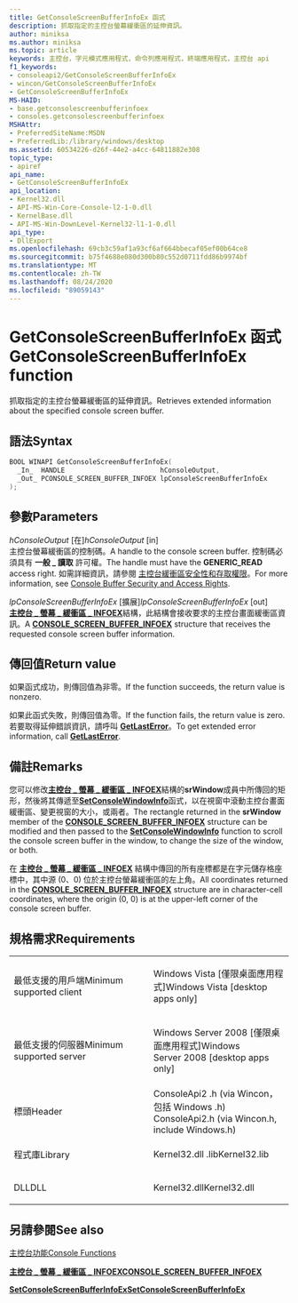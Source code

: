 ```yaml
---
title: GetConsoleScreenBufferInfoEx 函式
description: 抓取指定的主控台螢幕緩衝區的延伸資訊。
author: miniksa
ms.author: miniksa
ms.topic: article
keywords: 主控台，字元模式應用程式，命令列應用程式，終端應用程式，主控台 api
f1_keywords:
- consoleapi2/GetConsoleScreenBufferInfoEx
- wincon/GetConsoleScreenBufferInfoEx
- GetConsoleScreenBufferInfoEx
MS-HAID:
- base.getconsolescreenbufferinfoex
- consoles.getconsolescreenbufferinfoex
MSHAttr:
- PreferredSiteName:MSDN
- PreferredLib:/library/windows/desktop
ms.assetid: 60534226-d26f-44e2-a4cc-64811882e308
topic_type:
- apiref
api_name:
- GetConsoleScreenBufferInfoEx
api_location:
- Kernel32.dll
- API-MS-Win-Core-Console-l2-1-0.dll
- KernelBase.dll
- API-MS-Win-DownLevel-Kernel32-l1-1-0.dll
api_type:
- DllExport
ms.openlocfilehash: 69cb3c59af1a93cf6af664bbecaf05ef00b64ce8
ms.sourcegitcommit: b75f4688e080d300b80c552d0711fdd86b9974bf
ms.translationtype: MT
ms.contentlocale: zh-TW
ms.lasthandoff: 08/24/2020
ms.locfileid: "89059143"
---
```

# <a name="getconsolescreenbufferinfoex-function"></a><span data-ttu-id="31a28-104">GetConsoleScreenBufferInfoEx 函式</span><span class="sxs-lookup"><span data-stu-id="31a28-104">GetConsoleScreenBufferInfoEx function</span></span>


<span data-ttu-id="31a28-105">抓取指定的主控台螢幕緩衝區的延伸資訊。</span><span class="sxs-lookup"><span data-stu-id="31a28-105">Retrieves extended information about the specified console screen buffer.</span></span>

<a name="syntax"></a><span data-ttu-id="31a28-106">語法</span><span class="sxs-lookup"><span data-stu-id="31a28-106">Syntax</span></span>
------

```C
BOOL WINAPI GetConsoleScreenBufferInfoEx(
  _In_  HANDLE                        hConsoleOutput,
  _Out_ PCONSOLE_SCREEN_BUFFER_INFOEX lpConsoleScreenBufferInfoEx
);
```

<a name="parameters"></a><span data-ttu-id="31a28-107">參數</span><span class="sxs-lookup"><span data-stu-id="31a28-107">Parameters</span></span>
----------

<span data-ttu-id="31a28-108">*hConsoleOutput* \[在\]</span><span class="sxs-lookup"><span data-stu-id="31a28-108">*hConsoleOutput* \[in\]</span></span>  
<span data-ttu-id="31a28-109">主控台螢幕緩衝區的控制碼。</span><span class="sxs-lookup"><span data-stu-id="31a28-109">A handle to the console screen buffer.</span></span> <span data-ttu-id="31a28-110">控制碼必須具有 **一般 \_ 讀取** 許可權。</span><span class="sxs-lookup"><span data-stu-id="31a28-110">The handle must have the **GENERIC\_READ** access right.</span></span> <span data-ttu-id="31a28-111">如需詳細資訊，請參閱 [主控台緩衝區安全性和存取權限](console-buffer-security-and-access-rights.md)。</span><span class="sxs-lookup"><span data-stu-id="31a28-111">For more information, see [Console Buffer Security and Access Rights](console-buffer-security-and-access-rights.md).</span></span>

<span data-ttu-id="31a28-112">*lpConsoleScreenBufferInfoEx* \[擴展\]</span><span class="sxs-lookup"><span data-stu-id="31a28-112">*lpConsoleScreenBufferInfoEx* \[out\]</span></span>  
<span data-ttu-id="31a28-113">[**主控台 \_ 螢幕 \_ 緩衝區 \_ INFOEX**](console-screen-buffer-infoex.md)結構，此結構會接收要求的主控台畫面緩衝區資訊。</span><span class="sxs-lookup"><span data-stu-id="31a28-113">A [**CONSOLE\_SCREEN\_BUFFER\_INFOEX**](console-screen-buffer-infoex.md) structure that receives the requested console screen buffer information.</span></span>

<a name="return-value"></a><span data-ttu-id="31a28-114">傳回值</span><span class="sxs-lookup"><span data-stu-id="31a28-114">Return value</span></span>
------------

<span data-ttu-id="31a28-115">如果函式成功，則傳回值為非零。</span><span class="sxs-lookup"><span data-stu-id="31a28-115">If the function succeeds, the return value is nonzero.</span></span>

<span data-ttu-id="31a28-116">如果此函式失敗，則傳回值為零。</span><span class="sxs-lookup"><span data-stu-id="31a28-116">If the function fails, the return value is zero.</span></span> <span data-ttu-id="31a28-117">若要取得延伸錯誤資訊，請呼叫 [**GetLastError**](https://msdn.microsoft.com/library/windows/desktop/ms679360)。</span><span class="sxs-lookup"><span data-stu-id="31a28-117">To get extended error information, call [**GetLastError**](https://msdn.microsoft.com/library/windows/desktop/ms679360).</span></span>

<a name="remarks"></a><span data-ttu-id="31a28-118">備註</span><span class="sxs-lookup"><span data-stu-id="31a28-118">Remarks</span></span>
-------

<span data-ttu-id="31a28-119">您可以修改[**主控台 \_ 螢幕 \_ 緩衝區 \_ INFOEX**](console-screen-buffer-infoex.md)結構的**srWindow**成員中所傳回的矩形，然後將其傳遞至[**SetConsoleWindowInfo**](setconsolewindowinfo.md)函式，以在視窗中滾動主控台畫面緩衝區、變更視窗的大小，或兩者。</span><span class="sxs-lookup"><span data-stu-id="31a28-119">The rectangle returned in the **srWindow** member of the [**CONSOLE\_SCREEN\_BUFFER\_INFOEX**](console-screen-buffer-infoex.md) structure can be modified and then passed to the [**SetConsoleWindowInfo**](setconsolewindowinfo.md) function to scroll the console screen buffer in the window, to change the size of the window, or both.</span></span>

<span data-ttu-id="31a28-120">在 [**主控台 \_ 螢幕 \_ 緩衝區 \_ INFOEX**](console-screen-buffer-infoex.md) 結構中傳回的所有座標都是在字元儲存格座標中，其中源 (0、0) 位於主控台螢幕緩衝區的左上角。</span><span class="sxs-lookup"><span data-stu-id="31a28-120">All coordinates returned in the [**CONSOLE\_SCREEN\_BUFFER\_INFOEX**](console-screen-buffer-infoex.md) structure are in character-cell coordinates, where the origin (0, 0) is at the upper-left corner of the console screen buffer.</span></span>

<a name="requirements"></a><span data-ttu-id="31a28-121">規格需求</span><span class="sxs-lookup"><span data-stu-id="31a28-121">Requirements</span></span>
------------

<table>
<colgroup>
<col width="50%" />
<col width="50%" />
</colgroup>
<tbody>
<tr class="odd">
<td><p><span data-ttu-id="31a28-122">最低支援的用戶端</span><span class="sxs-lookup"><span data-stu-id="31a28-122">Minimum supported client</span></span></p></td>
<td><p><span data-ttu-id="31a28-123">Windows Vista [僅限桌面應用程式]</span><span class="sxs-lookup"><span data-stu-id="31a28-123">Windows Vista [desktop apps only]</span></span></p></td>
</tr>
<tr class="even">
<td><p><span data-ttu-id="31a28-124">最低支援的伺服器</span><span class="sxs-lookup"><span data-stu-id="31a28-124">Minimum supported server</span></span></p></td>
<td><p><span data-ttu-id="31a28-125">Windows Server 2008 [僅限桌面應用程式]</span><span class="sxs-lookup"><span data-stu-id="31a28-125">Windows Server 2008 [desktop apps only]</span></span></p></td>
</tr>
<tr class="odd">
<td><p><span data-ttu-id="31a28-126">標頭</span><span class="sxs-lookup"><span data-stu-id="31a28-126">Header</span></span></p></td>
<td><span data-ttu-id="31a28-127">ConsoleApi2 .h (via Wincon，包括 Windows .h) </span><span class="sxs-lookup"><span data-stu-id="31a28-127">ConsoleApi2.h (via Wincon.h, include Windows.h)</span></span></td>
</tr>
<tr class="even">
<td><p><span data-ttu-id="31a28-128">程式庫</span><span class="sxs-lookup"><span data-stu-id="31a28-128">Library</span></span></p></td>
<td><span data-ttu-id="31a28-129">Kernel32.dll .lib</span><span class="sxs-lookup"><span data-stu-id="31a28-129">Kernel32.lib</span></span></td>
</tr>
<tr class="odd">
<td><p><span data-ttu-id="31a28-130">DLL</span><span class="sxs-lookup"><span data-stu-id="31a28-130">DLL</span></span></p></td>
<td><span data-ttu-id="31a28-131">Kernel32.dll</span><span class="sxs-lookup"><span data-stu-id="31a28-131">Kernel32.dll</span></span></td>
</tr>
<tr class="even">
</tr>
<tr class="odd">
</tr>
<tr class="even">
</tr>
</tbody>
</table>

## <a name="span-idsee_alsospansee-also"></a><span data-ttu-id="31a28-132"><span id="see_also"></span>另請參閱</span><span class="sxs-lookup"><span data-stu-id="31a28-132"><span id="see_also"></span>See also</span></span>


[<span data-ttu-id="31a28-133">主控台功能</span><span class="sxs-lookup"><span data-stu-id="31a28-133">Console Functions</span></span>](console-functions.md)

[<span data-ttu-id="31a28-134">**主控台 \_ 螢幕 \_ 緩衝區 \_ INFOEX**</span><span class="sxs-lookup"><span data-stu-id="31a28-134">**CONSOLE\_SCREEN\_BUFFER\_INFOEX**</span></span>](console-screen-buffer-infoex.md)

[<span data-ttu-id="31a28-135">**SetConsoleScreenBufferInfoEx**</span><span class="sxs-lookup"><span data-stu-id="31a28-135">**SetConsoleScreenBufferInfoEx**</span></span>](setconsolescreenbufferinfoex.md)

 

 




